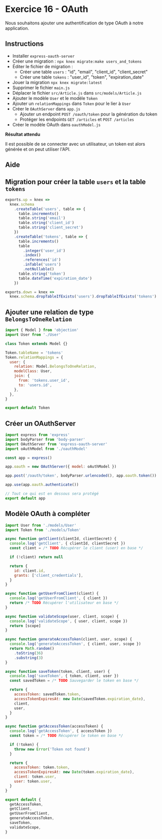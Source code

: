 # Exercice 16 - OAuth

Nous souhaitons ajouter une authentification de type OAuth à notre application.

## Instructions

* Installer `express-oauth-server`
* Créer une migration : `npx knex migrate:make users_and_tokens`
* Éditer le fichier de migration :
  * Créer une table `users` : "id", "email", "client_id", "client_secret"
  * Créer une table `tokens` : "user_id", "token", "expiration_date"
* Jouer la migration `npx knex migrate:latest`
* Supprimer le fichier `main.js`
* Déplacer le fichier `src/Article.js` dans `src/models/Article.js`
* Ajouter le modèle `User` et le modèle `Token`
* Ajouter un `relationMappings` dans `Token` pour le lier à `User`
* Créer le `OAuthServer` dans `app.js`
  * Ajouter un endpoint `POST /oauth/token` pour la génération du token
  * Protéger les endpoints `GET /articles` et `POST /articles`
* Créer le modèle OAuth dans `oauthModel.js`

**Résultat attendu**

Il est possible de se connecter avec un utilisateur, un token est alors générée et on peut utiliser l'API.

## Aide

## Migration pour créer la table `users` et la table `tokens`

```js
exports.up = knex =>
  knex.schema
    .createTable('users', table => {
      table.increments()
      table.string('email')
      table.string('client_id')
      table.string('client_secret')
    })
    .createTable('tokens', table => {
      table.increments()
      table
        .integer('user_id')
        .index()
        .references('id')
        .inTable('users')
        .notNullable()
      table.string('token')
      table.dateTime('expiration_date')
    })

exports.down = knex =>
  knex.schema.dropTableIfExists('users').dropTableIfExists('tokens')
```

## Ajouter une relation de type `BelongsToOneRelation`

```js
import { Model } from 'objection'
import User from './User'

class Token extends Model {}

Token.tableName = 'tokens'
Token.relationMappings = {
  user: {
    relation: Model.BelongsToOneRelation,
    modelClass: User,
    join: {
      from: 'tokens.user_id',
      to: 'users.id',
    },
  },
}

export default Token
```

## Créer un OAuthServer

```js
import express from 'express'
import bodyParser from 'body-parser'
import OAuthServer from 'express-oauth-server'
import oAuthModel from './oauthModel'

const app = express()

app.oauth = new OAuthServer({ model: oAuthModel })

app.post('/oauth/token', bodyParser.urlencoded(), app.oauth.token())

app.use(app.oauth.authenticate())

// Tout ce qui est en dessous sera protégé
export default app
```

## Modèle OAuth à compléter

```js
import User from './models/User'
import Token from './models/Token'

async function getClient(clientId, clientSecret) {
  console.log('getClient', { clientId, clientSecret })
  const client = /* TODO Récupérer le client (user) en base */

  if (!client) return null

  return {
    id: client.id,
    grants: ['client_credentials'],
  }
}

async function getUserFromClient(client) {
  console.log('getUserFromClient', { client })
  return /* TODO Récupérer l'utilisateur en base */
}

async function validateScope(user, client, scope) {
  console.log('validateScope', { user, client, scope })
  return [scope]
}

async function generateAccessToken(client, user, scope) {
  console.log('generateAccessToken', { client, user, scope })
  return Math.random()
    .toString(36)
    .substring(3)
}

async function saveToken(token, client, user) {
  console.log('saveToken', { token, client, user })
  const savedToken = /* TODO Sauvegarder le token en base */

  return {
    accessToken: savedToken.token,
    accessTokenExpiresAt: new Date(savedToken.expiration_date),
    client,
    user,
  }
}

async function getAccessToken(accessToken) {
  console.log('getAccessToken', { accessToken })
  const token = /* TODO Récupérer le token en base */

  if (!token) {
    throw new Error('Token not found')
  }

  return {
    accessToken: token.token,
    accessTokenExpiresAt: new Date(token.expiration_date),
    client: token.user,
    user: token.user,
  }
}

export default {
  getAccessToken,
  getClient,
  getUserFromClient,
  generateAccessToken,
  saveToken,
  validateScope,
}
```
